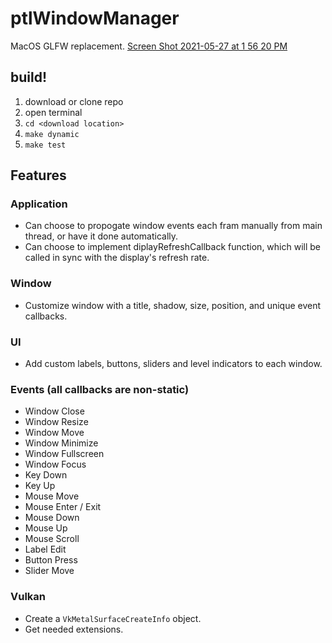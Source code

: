 # ptlWindowManager

MacOS GLFW replacement.
[Screen Shot 2021-05-27 at 1 56 20 PM](https://user-images.githubusercontent.com/74995040/119889114-6e317f00-bef3-11eb-8d05-1e6eaee02869.png)

## build!

1. download or clone repo
2. open terminal
3. `cd <download location>`
4. `make dynamic`
5. `make test`


## Features
### Application
- Can choose to propogate window events each fram manually from main thread, or have it done automatically. 
- Can choose to implement diplayRefreshCallback function, which will be called in sync with the display's refresh rate.

### Window
- Customize window with a title, shadow, size, position, and unique event callbacks.

### UI
- Add custom labels, buttons, sliders and level indicators to each window.

### Events (all callbacks are non-static)
- Window Close
- Window Resize
- Window Move
- Window Minimize
- Window Fullscreen
- Window Focus
- Key Down
- Key Up
- Mouse Move
- Mouse Enter / Exit
- Mouse Down
- Mouse Up
- Mouse Scroll
- Label Edit
- Button Press
- Slider Move

### Vulkan
- Create a `VkMetalSurfaceCreateInfo` object.
- Get needed extensions.

